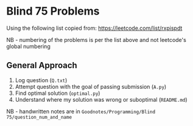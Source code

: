 # Blind 75 Problems

Using the following list copied from:
https://leetcode.com/list/rxpispdt

NB - numbering of the problems is per the list above and not leetcode's global numbering


## General Approach
1. Log question (`Q.txt`) 
2. Attempt question with the goal of passing submission (`A.py`)
3. Find optimal solution (`optimal.py`)
4. Understand where my solution was wrong or suboptimal (`README.md`)

NB - handwritten notes are in `Goodnotes/Programming/Blind 75/question_num_and_name` 